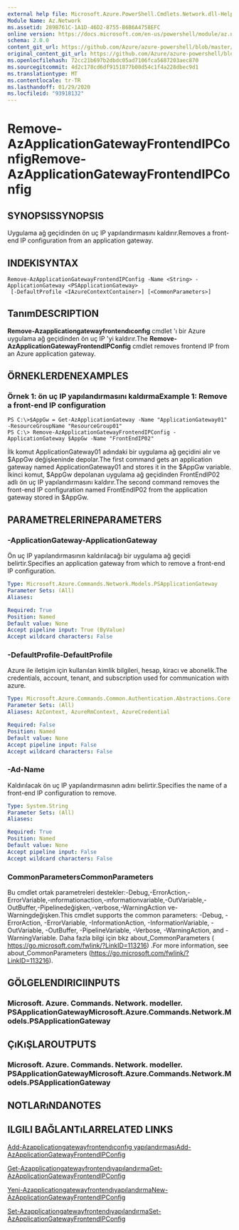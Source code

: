 ```yaml
---
external help file: Microsoft.Azure.PowerShell.Cmdlets.Network.dll-Help.xml
Module Name: Az.Network
ms.assetid: 289B761C-1A1D-46D2-8755-B6B6A4758EFC
online version: https://docs.microsoft.com/en-us/powershell/module/az.network/remove-azapplicationgatewayfrontendipconfig
schema: 2.0.0
content_git_url: https://github.com/Azure/azure-powershell/blob/master/src/Network/Network/help/Remove-AzApplicationGatewayFrontendIPConfig.md
original_content_git_url: https://github.com/Azure/azure-powershell/blob/master/src/Network/Network/help/Remove-AzApplicationGatewayFrontendIPConfig.md
ms.openlocfilehash: 72cc21b697b2dbdc05ad7106fca5687203aec870
ms.sourcegitcommit: 4d2c178cd6df9151877b08d54c1f4a228dbec9d1
ms.translationtype: MT
ms.contentlocale: tr-TR
ms.lasthandoff: 01/29/2020
ms.locfileid: "93918132"
---
```

# <span data-ttu-id="d75c4-101">Remove-AzApplicationGatewayFrontendIPConfig</span><span class="sxs-lookup"><span data-stu-id="d75c4-101">Remove-AzApplicationGatewayFrontendIPConfig</span></span>

## <span data-ttu-id="d75c4-102">SYNOPSIS</span><span class="sxs-lookup"><span data-stu-id="d75c4-102">SYNOPSIS</span></span>
<span data-ttu-id="d75c4-103">Uygulama ağ geçidinden ön uç IP yapılandırmasını kaldırır.</span><span class="sxs-lookup"><span data-stu-id="d75c4-103">Removes a front-end IP configuration from an application gateway.</span></span>

## <span data-ttu-id="d75c4-104">INDEKI</span><span class="sxs-lookup"><span data-stu-id="d75c4-104">SYNTAX</span></span>

```
Remove-AzApplicationGatewayFrontendIPConfig -Name <String> -ApplicationGateway <PSApplicationGateway>
 [-DefaultProfile <IAzureContextContainer>] [<CommonParameters>]
```

## <span data-ttu-id="d75c4-105">Tanım</span><span class="sxs-lookup"><span data-stu-id="d75c4-105">DESCRIPTION</span></span>
<span data-ttu-id="d75c4-106">**Remove-Azapplicationgatewayfrontendıconfıg** cmdlet 'ı bir Azure uygulama ağ geçidinden ön uç IP 'yi kaldırır.</span><span class="sxs-lookup"><span data-stu-id="d75c4-106">The **Remove-AzApplicationGatewayFrontendIPConfig** cmdlet removes frontend IP from an Azure application gateway.</span></span>

## <span data-ttu-id="d75c4-107">ÖRNEKLERDEN</span><span class="sxs-lookup"><span data-stu-id="d75c4-107">EXAMPLES</span></span>

### <span data-ttu-id="d75c4-108">Örnek 1: ön uç IP yapılandırmasını kaldırma</span><span class="sxs-lookup"><span data-stu-id="d75c4-108">Example 1: Remove a front-end IP configuration</span></span>
```
PS C:\>$AppGw = Get-AzApplicationGateway -Name "ApplicationGateway01" -ResourceGroupName "ResourceGroup01"
PS C:\> Remove-AzApplicationGatewayFrontendIPConfig -ApplicationGateway $AppGw -Name "FrontEndIP02"
```

<span data-ttu-id="d75c4-109">İlk komut ApplicationGateway01 adındaki bir uygulama ağ geçidini alır ve $AppGw değişkeninde depolar.</span><span class="sxs-lookup"><span data-stu-id="d75c4-109">The first command gets an application gateway named ApplicationGateway01 and stores it in the $AppGw variable.</span></span>
<span data-ttu-id="d75c4-110">İkinci komut, $AppGw depolanan uygulama ağ geçidinden FrontEndIP02 adlı ön uç IP yapılandırmasını kaldırır.</span><span class="sxs-lookup"><span data-stu-id="d75c4-110">The second command removes the front-end IP configuration named FrontEndIP02 from the application gateway stored in $AppGw.</span></span>

## <span data-ttu-id="d75c4-111">PARAMETRELERINE</span><span class="sxs-lookup"><span data-stu-id="d75c4-111">PARAMETERS</span></span>

### <span data-ttu-id="d75c4-112">-ApplicationGateway</span><span class="sxs-lookup"><span data-stu-id="d75c4-112">-ApplicationGateway</span></span>
<span data-ttu-id="d75c4-113">Ön uç IP yapılandırmasının kaldırılacağı bir uygulama ağ geçidi belirtir.</span><span class="sxs-lookup"><span data-stu-id="d75c4-113">Specifies an application gateway from which to remove a front-end IP configuration.</span></span>

```yaml
Type: Microsoft.Azure.Commands.Network.Models.PSApplicationGateway
Parameter Sets: (All)
Aliases:

Required: True
Position: Named
Default value: None
Accept pipeline input: True (ByValue)
Accept wildcard characters: False
```

### <span data-ttu-id="d75c4-114">-DefaultProfile</span><span class="sxs-lookup"><span data-stu-id="d75c4-114">-DefaultProfile</span></span>
<span data-ttu-id="d75c4-115">Azure ile iletişim için kullanılan kimlik bilgileri, hesap, kiracı ve abonelik.</span><span class="sxs-lookup"><span data-stu-id="d75c4-115">The credentials, account, tenant, and subscription used for communication with azure.</span></span>

```yaml
Type: Microsoft.Azure.Commands.Common.Authentication.Abstractions.Core.IAzureContextContainer
Parameter Sets: (All)
Aliases: AzContext, AzureRmContext, AzureCredential

Required: False
Position: Named
Default value: None
Accept pipeline input: False
Accept wildcard characters: False
```

### <span data-ttu-id="d75c4-116">-Ad</span><span class="sxs-lookup"><span data-stu-id="d75c4-116">-Name</span></span>
<span data-ttu-id="d75c4-117">Kaldırılacak ön uç IP yapılandırmasının adını belirtir.</span><span class="sxs-lookup"><span data-stu-id="d75c4-117">Specifies the name of a front-end IP configuration to remove.</span></span>

```yaml
Type: System.String
Parameter Sets: (All)
Aliases:

Required: True
Position: Named
Default value: None
Accept pipeline input: False
Accept wildcard characters: False
```

### <span data-ttu-id="d75c4-118">CommonParameters</span><span class="sxs-lookup"><span data-stu-id="d75c4-118">CommonParameters</span></span>
<span data-ttu-id="d75c4-119">Bu cmdlet ortak parametreleri destekler:-Debug,-ErrorAction,-ErrorVariable,-ınformationaction,-ınformationvariable,-OutVariable,-OutBuffer,-Pipelinedeğişken,-verbose,-WarningAction ve-Warningdeğişken.</span><span class="sxs-lookup"><span data-stu-id="d75c4-119">This cmdlet supports the common parameters: -Debug, -ErrorAction, -ErrorVariable, -InformationAction, -InformationVariable, -OutVariable, -OutBuffer, -PipelineVariable, -Verbose, -WarningAction, and -WarningVariable.</span></span> <span data-ttu-id="d75c4-120">Daha fazla bilgi için bkz about_CommonParameters ( https://go.microsoft.com/fwlink/?LinkID=113216) .</span><span class="sxs-lookup"><span data-stu-id="d75c4-120">For more information, see about_CommonParameters (https://go.microsoft.com/fwlink/?LinkID=113216).</span></span>

## <span data-ttu-id="d75c4-121">GÖLGELENDIRICI</span><span class="sxs-lookup"><span data-stu-id="d75c4-121">INPUTS</span></span>

### <span data-ttu-id="d75c4-122">Microsoft. Azure. Commands. Network. modeller. PSApplicationGateway</span><span class="sxs-lookup"><span data-stu-id="d75c4-122">Microsoft.Azure.Commands.Network.Models.PSApplicationGateway</span></span>

## <span data-ttu-id="d75c4-123">ÇıKıŞLAR</span><span class="sxs-lookup"><span data-stu-id="d75c4-123">OUTPUTS</span></span>

### <span data-ttu-id="d75c4-124">Microsoft. Azure. Commands. Network. modeller. PSApplicationGateway</span><span class="sxs-lookup"><span data-stu-id="d75c4-124">Microsoft.Azure.Commands.Network.Models.PSApplicationGateway</span></span>

## <span data-ttu-id="d75c4-125">NOTLARıNDA</span><span class="sxs-lookup"><span data-stu-id="d75c4-125">NOTES</span></span>

## <span data-ttu-id="d75c4-126">ILGILI BAĞLANTıLAR</span><span class="sxs-lookup"><span data-stu-id="d75c4-126">RELATED LINKS</span></span>

[<span data-ttu-id="d75c4-127">Add-Azapplicationgatewayfrontendıconfıg yapılandırması</span><span class="sxs-lookup"><span data-stu-id="d75c4-127">Add-AzApplicationGatewayFrontendIPConfig</span></span>](./Add-AzApplicationGatewayFrontendIPConfig.md)

[<span data-ttu-id="d75c4-128">Get-Azapplicationgatewayfrontendıyapılandırma</span><span class="sxs-lookup"><span data-stu-id="d75c4-128">Get-AzApplicationGatewayFrontendIPConfig</span></span>](./Get-AzApplicationGatewayFrontendIPConfig.md)

[<span data-ttu-id="d75c4-129">Yeni-Azapplicationgatewayfrontendıyapılandırma</span><span class="sxs-lookup"><span data-stu-id="d75c4-129">New-AzApplicationGatewayFrontendIPConfig</span></span>](./New-AzApplicationGatewayFrontendIPConfig.md)

[<span data-ttu-id="d75c4-130">Set-Azapplicationgatewayfrontendıyapılandırma</span><span class="sxs-lookup"><span data-stu-id="d75c4-130">Set-AzApplicationGatewayFrontendIPConfig</span></span>](./Set-AzApplicationGatewayFrontendIPConfig.md)



